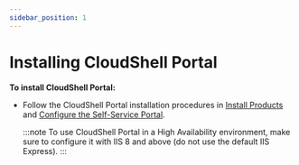 ```yaml
---
sidebar_position: 1
---
```


# Installing CloudShell Portal

**To install CloudShell Portal:**

- Follow the CloudShell Portal installation procedures in [Install Products](../../../cloudshell-suite/complete-install/install-cloudshell/install-products.md) and [Configure the Self-Service Portal](../../../cloudshell-suite/configure-products/configure-portal/index.md).
    
    :::note
    To use CloudShell Portal in a High Availability environment, make sure to configure it with IIS 8 and above (do not use the default IIS Express).
    :::